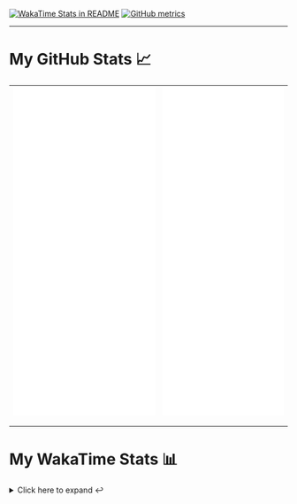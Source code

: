 [![WakaTime Stats in README](https://github.com/LOsioChico/LOsioChico/actions/workflows/waka.yml/badge.svg)](https://github.com/LOsioChico/LOsioChico/actions/workflows/waka.yml) [![GitHub metrics](https://github.com/LOsioChico/LOsioChico/actions/workflows/metrics.yml/badge.svg)](https://github.com/LOsioChico/LOsioChico/actions/workflows/metrics.yml)

---

# My GitHub Stats 📈

| ![](./assets/metrics.svg) | ![](./assets/metrics2.svg) |
| ------------------------- | -------------------------- |

---

# My WakaTime Stats 📊

<details>
<summary>Click here to expand ↩️</summary>
<br>

<!--START_SECTION:waka-->
![Code Time](http://img.shields.io/badge/Code%20Time-1%2C643%20hrs%2025%20mins-blue)

![Lines of code](https://img.shields.io/badge/From%20Hello%20World%20I%27ve%20Written-314.3%20thousand%20lines%20of%20code-blue)

**🐱 My GitHub Data** 

> 📦 509.3 kB Used in GitHub's Storage 
 > 
> 🏆 795 Contributions in the Year 2024
 > 
> 🚫 Not Opted to Hire
 > 
> 📜 15 Public Repositories 
 > 
> 🔑 28 Private Repositories 
 > 
**I'm a Night 🦉** 

```text
🌞 Morning                503 commits         ████░░░░░░░░░░░░░░░░░░░░░   14.40 % 
🌆 Daytime                1042 commits        ███████░░░░░░░░░░░░░░░░░░   29.84 % 
🌃 Evening                1146 commits        ████████░░░░░░░░░░░░░░░░░   32.82 % 
🌙 Night                  801 commits         ██████░░░░░░░░░░░░░░░░░░░   22.94 % 
```
📅 **I'm Most Productive on Saturday** 

```text
Monday                   492 commits         ████░░░░░░░░░░░░░░░░░░░░░   14.09 % 
Tuesday                  520 commits         ████░░░░░░░░░░░░░░░░░░░░░   14.89 % 
Wednesday                384 commits         ███░░░░░░░░░░░░░░░░░░░░░░   11.00 % 
Thursday                 628 commits         ████░░░░░░░░░░░░░░░░░░░░░   17.98 % 
Friday                   549 commits         ████░░░░░░░░░░░░░░░░░░░░░   15.72 % 
Saturday                 638 commits         █████░░░░░░░░░░░░░░░░░░░░   18.27 % 
Sunday                   281 commits         ██░░░░░░░░░░░░░░░░░░░░░░░   08.05 % 
```


📊 **This Week I Spent My Time On** 

```text
💬 Programming Languages: 
Scala                    16 hrs 37 mins      █████████████████░░░░░░░░   68.45 % 
TypeScript               2 hrs 8 mins        ██░░░░░░░░░░░░░░░░░░░░░░░   08.84 % 
HTML                     1 hr 44 mins        ██░░░░░░░░░░░░░░░░░░░░░░░   07.15 % 
Other                    1 hr 14 mins        █░░░░░░░░░░░░░░░░░░░░░░░░   05.13 % 
Java                     58 mins             █░░░░░░░░░░░░░░░░░░░░░░░░   04.04 % 
```

**I Mostly Code in TypeScript** 

```text
TypeScript               25 repos            ████████████░░░░░░░░░░░░░   50.00 % 
Scala                    4 repos             ██░░░░░░░░░░░░░░░░░░░░░░░   08.00 % 
Python                   3 repos             ██░░░░░░░░░░░░░░░░░░░░░░░   06.00 % 
Astro                    2 repos             █░░░░░░░░░░░░░░░░░░░░░░░░   04.00 % 
Go                       2 repos             █░░░░░░░░░░░░░░░░░░░░░░░░   04.00 % 
```




 Last Updated on 16/08/2024 00:54:56 UTC
<!--END_SECTION:waka-->

## </details>
